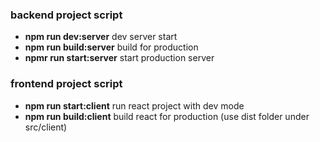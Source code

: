 ### backend project script
- **npm run dev:server** dev server start
- **npm run build:server** build for production
- **npmr run start:server** start production server

### frontend project script
- **npm run start:client** run react project with dev mode
- **npm run build:client** build react for production (use dist folder under src/client)
